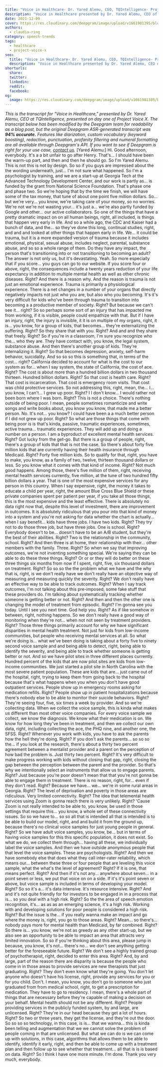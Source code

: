 ```yaml
---
title: "Voice in Healthcare- Dr. Yared Alemu, CEO, TQIntelligence- Project Voice X"
description: "Voice in Healthcare presented by Dr. Yared Alemu, CEO of TQIntelligence, presented on day one of Project Voice X. "
date: 2021-12-09
cover: https://res.cloudinary.com/deepgram/image/upload/v1661981395/blog/voice-in-healthcare-dr-yared-alemu-ceo-tqintelligence-project-voice-x/proj-voice-x-session-dr-yared-alemu-blog-thumb-554.png
authors:
  - claudia-ring
category: speech-trends
tags:
  - healthcare
  - project-voice-x
seo:
  title: "Voice in Healthcare- Dr. Yared Alemu, CEO, TQIntelligence- Project Voice X"
  description: "Voice in Healthcare presented by Dr. Yared Alemu, CEO of TQIntelligence, presented on day one of Project Voice X. "
shorturls:
  share: 
  twitter: 
  linkedin: 
  reddit: 
  facebook: 
og:
  image: https://res.cloudinary.com/deepgram/image/upload/v1661981395/blog/voice-in-healthcare-dr-yared-alemu-ceo-tqintelligence-project-voice-x/proj-voice-x-session-dr-yared-alemu-blog-thumb-554.png
---
```


_This is the transcript for "Voice in Healthcare," presented by Dr. Yared Alemu, CEO at TQIntelligence, presented on day one of Project Voice X._ _The transcript below has been modified by the Deepgram team for readability as a blog post, but the original Deepgram ASR-generated transcript was **94% accurate.**  Features like diarization, custom vocabulary (keyword boosting), redaction, punctuation, profanity filtering and numeral formatting are all available through Deepgram's API.  If you want to see if Deepgram is right for your use case, [contact us](https://deepgram.com/contact-us/)._ [Yared Alemu:] Hi. Good afternoon, everybody. It's a a bit unfair to go after Henry. That's... I should have been the warm-up part, and then and then he should go. So I'm Yared Alemu. This is not this is not by design. So so if you guys are impressed about the the wording underneath, just... I'm not sure what happened. So I'm a psychologist by training, and we are a start-up at Georgia Tech at the Advanced Technology Development Center, and our work is partly as... is funded by the grant from National Science Foundation. That's phase one and phase two. So we're hoping that by the time we finish, we will have some of the tax money, that tune of about one point five million dollars. So... but we're very... you know, we're taking care of your money, so no worries. We're not we're not wasting your... it's just a... we're also partly funded by Google and other... our active collaborators. So one of the things that have a pretty dramatic impact on on all human beings, right, all included, is things that happen very early in life. And so a while ago, the CDC and Kaiser had a bunch of data, and the... so they've done this long, continual studies, right, and and and looked at other things that happen early in life. We... it could be trauma, but it is a more expanded version of trauma because it includes emotional, physical, sexual abuse, includes neglect, parental, substance abuse, and so so a whole range of them. Do they have any impact, the person that's transitioning into or not transitioning to becoming an adult? The answer is not only us, but it's devastating. Yeah. So more especially that if you score... you guys can go to our website. If you score four or above, right, the consequences include a twenty years reduction of your life expectancy in addition to multiple mental health as well as other chronic diseases. Right? And there is a reason why. And the reason is trauma is not just an emotional experience. Trauma is primarily a physiological experience. There is a net changes in a number of your organs that directly negatively impacts not just who you are, but also who you becoming. It's it's very difficult for kids who've been through trauma to transition into becoming a a productive member of society. Right? But because we can't see it... right? So so perhaps some sort of an injury that has impacted me from working, if it is visible, people could empathize with that. But if I have an injury, right, the injury is invisible, it it is on multiple of my organs, right, it is... you know, for a group of kids, that becomes... they're externalizing the suffering. Right? So they share that with you. Right? And and and they share that freely. Right? So if you're in a classroom, I'm sure you recognize who the... who they are. They have contact with, you know, the legal system, substance abuse. And then there's another group of kids. They're internalizing it. Right? So that becomes depression, anxiety, self-harm behavior, suicidality. And so so so this is something that, in terms of the cost... right? California decided to account for what is the cost to our system as for... when I say system, the state of California, the cost of ace. Right? The cost is about more than a hundred billion dollars in two thousand thirteen. Hundred billion dollars. Right? So that cost is health care. Right? That cost is incarceration. That cost is emergency room visits. That cost was child protective services. So not addressing this, right, mean, the... I... you know, I can't... I grew up poor. Right? I I don't know... I would rather not been born where I was born. Right? This is not a choice. There's nothing outside of being poor. I mean, people sometimes romanticize and write songs and write books about, you know you know, that made me a better person. No. It's not... you know? I could have been a a much better person if I did not grew up poor. Right? So what are those things that come with being poor is is that's kinda, passive, traumatic experiences, sometimes, active trauma... traumatic experiences. They will add up and doing a number on a person. I am a byproduct of excellent mental health services. Right? Got lucky from the get-go. But there is a group of people, right, there's a group of kids that that is not the case. So there's about forty five million kids that are currently having their health insurance through Medicaid. Right? Forty five million kids. So to qualify for that, right, you have to make, you know, as a family of two, twelve, thirteen thousand dollars or less. So you know what it comes with that kind of income. Right? Not much good happens. Among those, there's five million of them, right, receiving mental health services currently, five million, at the tune of two hundred fifty billion dollars a year. That is one of the most expensive services for any person in this country. When I say expensive, right, the money it takes to educate a child per year, right, the amount Blue Cross Blue Shield or these private companies spent per patient per year, if you take all those things, this is the most expensive and the least effective. There is absolutely no data right now that, despite this level of investment, there are improvement in outcomes. It is absolutely ridiculous that you pour into that kind of money into a system and you're not asking for data whether the chart is actually... when I say benefit... kids have three jobs. I have two kids. Right? They try not to do those three job, but have three jobs. One is school. Right? Everybody doesn't to be... doesn't have to be an A/B student, but they're the best of their abilities. Right? Two is the relationship in the community, school. Right? And then three is at home, their relationship with their... other members with the family. Three. Right? So when we say that improving outcomes, we're not inventing something special. We're saying they can be able to do these three things. Right? Or or or they will do better on these three things six months from now if I spent, right, five, six thousand dollars on treatment. Right? So so so the the problem what we have and the why that is, right, is we don't really have we don't really have an objective way of measuring and measuring quickly the severity. Right? We don't really have an effective way to be able to track outcomes. Right? When I say track outcomes, I'm not talking about this pre-imposed, some fake stuff that these providers do. I'm talking about systematically tracking whether someone is getting better or not. Right? And then and then the other one is changing the model of treatment from episodic. Right? I'm gonna see you today. Until I see you next time. God help you. Right? As if like somehow in between, right, nothing happens. So we don't really have a good way of monitoring when they're not... when not not seen by treatment providers. Right? Those three things primarily account for why we have significant disparities in mental health treatment. Not just for kids from low-income communities, but people who receiving mental services at all. So what we're doing is... what we've been doing is taking about a forty five to ninety second voice sample and and being able to detect, right, being able to identify the severity, and being able to track whether someone is getting better or not. And so we have pilot sites in three different places currently. Hundred percent of the kids that are now pilot sites are kids from low-income communities. We just started a pilot site in North Carolina with the most severe patient population. These are kids that are... just came out of the hospital, right, trying to keep them from going back to the hospital because that's what happens when you when you don't have good outpatient services. People show up in emergency rooms asking for medication refills. Right? People show up in patient hospitalizations because there's nobody else to be able to monitor their suicide behaviors. Right? They're seeing four, five, six times a week by provider. And so we're collecting data. When we collect the voice sample, this is kinda what makes us different than most other voice companies. For every voice sample we collect, we know the diagnosis. We know what their medication is on. We know for how long they've been in treatment, and then we collect our own data, right, including collecting the ace, the PHQ nine, and another one, the SFSS. Right? Whenever you work with kids, you have to ask the parents how the hell they're doing. Right? If you don't ask the parents... so so so the... if you look at the research, there's about a thirty two percent agreement between a mentalist provider and a parent on the perception of how bad the problem is. Just thirty two percent. Right? It's very difficult to make progress working with kids without closing that gap, right, closing the gap between the perception between the parent and the provider. So that's why we intentionally select an instruments that allow us to engage parents. Right? Just because you're poor doesn't mean that that you're not gonna be able to engage them in treatment. There is no reason, right, for... even if they don't read. Right? Because we have... we... we're in some rural areas in Georgia. Right? The level of deprivation and poverty in those areas are ridiculous. Very limited connectivity. Right? The idea that telemental health services using Zoom is gonna reach there is very unlikely. Right? 'Cause Zoom is not really intended to be able to, you know, be used in those settings that require this... you know, a whole set of these connectivity issues. So so we have to... so so all that is intended all that is intended is to be able to build our model, right, and and build it from the ground up, because there's no clinical voice samples for just young people in general. Right? So we have adult voice samples, you know, be... but in terms of having voice samples for this this specific population, it does not exist. So what we do, we collect them through... having all these, we individually label the voice samples. And then we have outside anonymous people that that level the voice samples. These are psychologists. Right? And then we have somebody else that does what they call inter-rater reliability, which means our... between these three or four people that are leveling this voice sample, what the what's the level of agreement? Right? If it is one, that means perfect. Right? And then if it's not any... anywhere about seven... in a point seven or less, we put that voice on on a side. If it's it's point seven or above, but voice sample is included in terms of developing your model. Right? So so it's a... it's data intensive. It's resource intensive. Right? And and it's not quite friendly for for investors to be engaged in in a process that is... so you deal with a high risk. Right? So the the area of speech emotion recognition, it's... as as as an emerging science, it's a high risk. Working with and developing solutions for poor people is considered a high risk. Right? But the issue is the... if you really wanna make an impact and go where the money is, right, you go to those areas. Right? Mean... so there's... nobody pays more for mental health than Medicaid, by far combined. Right? So there is... you know, we're not as greedy as any other start-up, but we also see an opportunity to be able to impact an area that attracts very limited innovation. So so if you're thinking about this area, please jump in because, you know, it's not... there's no... we don't see anything getting better for the foreseeable future. Right? We don't see a highly trained group of psychotherapist, right, decided to enter this area. Right? And, by and large, part of the reason there are disparity is because the people who come in in those areas to provide services are new therapists that just graduating. Right? They don't even know what they're going. You don't let anyone who doesn't have his license, right, provide any services for you or for you child. Don't. I mean, you know, you don't go to someone who just graduated from from medical school, right, to get a prescription for medication. They have to go to residency. I mean, there's a whole part of things that are necessary before they're capable of making a decision on your behalf. Mental health should not be any different. Right? People providing services in the publicly funded system, by and large, are unlicensed. Right? They're in our head because they get a lot of hours. Right? So two or three years, they get the license, and they're out the door. So so so so technology, in this case, is is... that we wanna... this is kinda been telling and augmentation that we we cannot solve the problem of people coming in that are unlicensed. But what we can do is we can come up with solutions, in this case, algorithms that allows them to be able to identify, identify it early, right, and then be able to come up with a treatment plan and then follow up to see whether that treatment... all that is is is based on data. Right? So I think I have one more minute. I'm done. Thank you very much, everybody. 
